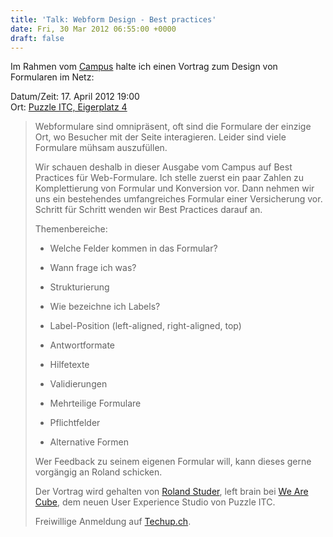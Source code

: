 ```yaml
---
title: 'Talk: Webform Design - Best practices'
date: Fri, 30 Mar 2012 06:55:00 +0000
draft: false
---
```


Im Rahmen vom [Campus](http://campus.meteotest.ch) halte ich einen Vortrag zum Design von Formularen im Netz:

Datum/Zeit: 17. April 2012 19:00  
Ort: [Puzzle ITC, Eigerplatz 4](http://campus.meteotest.ch/doku.php?id=lokalitaeten:puzzle "lokalitaeten:puzzle")

> Webformulare sind omnipräsent, oft sind die Formulare der einzige Ort, wo Besucher mit der Seite interagieren. Leider sind viele Formulare mühsam auszufüllen.
> 
> Wir schauen deshalb in dieser Ausgabe vom Campus auf Best Practices für Web-Formulare. Ich stelle zuerst ein paar Zahlen zu Komplettierung von Formular und Konversion vor. Dann nehmen wir uns ein bestehendes umfangreiches Formular einer Versicherung vor. Schritt für Schritt wenden wir Best Practices darauf an.
> 
> Themenbereiche:
> 
> *   Welche Felder kommen in das Formular?
>     
> *   Wann frage ich was?
>     
> *   Strukturierung
>     
> *   Wie bezeichne ich Labels?
>     
> *   Label-Position (left-aligned, right-aligned, top)
>     
> *   Antwortformate
>     
> *   Hilfetexte
>     
> *   Validierungen
>     
> *   Mehrteilige Formulare
>     
> *   Pflichtfelder
>     
> *   Alternative Formen
>     
> 
> Wer Feedback zu seinem eigenen Formular will, kann dieses gerne vorgängig an Roland schicken.
> 
> Der Vortrag wird gehalten von [Roland Studer](mailto:mailto:roland@wearecube.ch "mailto:roland@wearecube.ch"), left brain bei [We Are Cube](http://www.wearecube.ch/ "http://www.wearecube.ch"), dem neuen User Experience Studio von Puzzle ITC.
> 
> Freiwillige Anmeldung auf [Techup.ch](http://techup.ch/617/campus-bern-webformular-design "http://techup.ch/617/campus-bern-webformular-design").